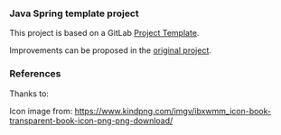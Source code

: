 ### Java Spring template project

This project is based on a GitLab [Project Template](https://docs.gitlab.com/ee/gitlab-basics/create-project.html).

Improvements can be proposed in the [original project](https://gitlab.com/gitlab-org/project-templates/spring).

### References

Thanks to:

Icon image from: https://www.kindpng.com/imgv/ibxwmm_icon-book-transparent-book-icon-png-png-download/
